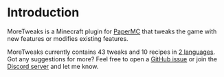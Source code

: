 # Introduction

MoreTweaks is a Minecraft plugin for [PaperMC](https://papermc.io/software/paper) that tweaks the game with new features or modifies existing features.

MoreTweaks currently contains 43 tweaks and 10 recipes in [2 languages](languages.md). Got any suggestions for more? Feel free to open a [GitHub issue](https://github.com/tarna/MoreTweaks/issues) or join the [Discord server](https://discord.gg/SScnNymExa) and let me know.